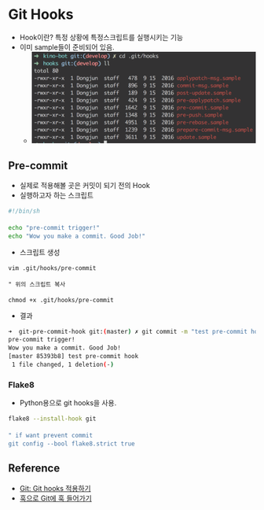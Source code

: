 # Git Hooks

- Hook이란? 특정 상황에 특정스크립트를 실행시키는 기능 
- 이미 sample들이 준비되어 있음.
	- ![images](../images/git-hook-samples.png)

## Pre-commit

- 실제로 적용해볼 곳은 커밋이 되기 전의 Hook
- 실행하고자 하는 스크립트

```bash
#!/bin/sh

echo "pre-commit trigger!"
echo "Wow you make a commit. Good Job!"
```
	
- 스크립트 생성

```base
vim .git/hooks/pre-commit

" 위의 스크립트 복사

chmod +x .git/hooks/pre-commit
```

- 결과

```bash
➜  git-pre-commit-hook git:(master) ✗ git commit -m "test pre-commit hook"
pre-commit trigger!
Wow you make a commit. Good Job!
[master 85393b8] test pre-commit hook
 1 file changed, 1 deletion(-)
```

### Flake8

- Python용으로 git hooks을 사용.

```bash
flake8 --install-hook git

" if want prevent commit
git config --bool flake8.strict true
```

## Reference

- [Git: Git hooks 적용하기](http://ohgyun.com/639)
- [훅으로 Git에 훅 들어가기](http://woowabros.github.io/tools/2017/07/12/git_hook.html)
